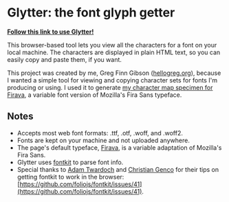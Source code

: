# Glytter: the font glyph getter

**[Follow this link to use Glytter!](https://hellogreg.github.io/glytter/)**

This browser-based tool lets you view all the characters for a font on your local machine. The characters are displayed in plain HTML text, so you can easily copy and paste them, if you want.

This project was created by me, Greg Finn Gibson ([hellogreg.org](http://hellogreg.org)), because I wanted a simple tool for viewing and copying character sets for fonts I'm producing or using. I used it to generate [my character map specimen for Firava](https://firava.netlify.app/), a variable font version of Mozilla's Fira Sans typeface.

## Notes
* Accepts most web font formats: .ttf, .otf, .woff, and .woff2.
* Fonts are kept on your machine and not uploaded anywhere.
* The page's default typeface, [Firava](https://firava.netlify.app/), is a variable adaptation of Mozilla's Fira Sans.
* Glytter uses [fontkit](https://github.com/foliojs/fontkit) to parse font info.
* Special thanks to [Adam Twardoch](http://www.twardoch.com/) and [Christian Genco](https://christian.gen.co/) for their tips on getting fontkit to work in the browser:
[https://github.com/foliojs/fontkit/issues/41](https://github.com/foliojs/fontkit/issues/41).
